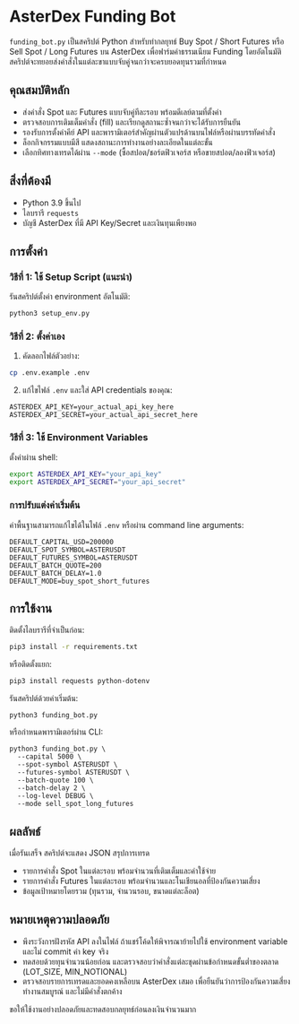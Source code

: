 # AsterDex Funding Bot

`funding_bot.py` เป็นสคริปต์ Python สำหรับทำกลยุทธ์ Buy Spot / Short Futures หรือ Sell Spot / Long Futures บน AsterDex เพื่อฟาร์มค่าธรรมเนียม Funding โดยอัตโนมัติ สคริปต์จะทยอยส่งคำสั่งในแต่ละขาแบบจับคู่จนกว่าจะครบยอดทุนรวมที่กำหนด

## คุณสมบัติหลัก
- ส่งคำสั่ง Spot และ Futures แบบจับคู่ทีละรอบ พร้อมดีเลย์ตามที่ตั้งค่า
- ตรวจสอบการเติมเต็มคำสั่ง (fill) และเรียกดูสถานะซ้ำจนกว่าจะได้รับการยืนยัน
- รองรับการตั้งค่าคีย์ API และพารามิเตอร์สำคัญผ่านตัวแปรด้านบนไฟล์หรือผ่านบรรทัดคำสั่ง
- ล็อกกิจกรรมแบบมีสี แสดงสถานะการทำงานอย่างละเอียดในแต่ละขั้น
- เลือกทิศทางเทรดได้ผ่าน `--mode` (ซื้อสปอต/ชอร์ตฟิวเจอร์ส หรือขายสปอต/ลองฟิวเจอร์ส)

## สิ่งที่ต้องมี
- Python 3.9 ขึ้นไป
- ไลบรารี `requests`
- บัญชี AsterDex ที่มี API Key/Secret และเงินทุนเพียงพอ

## การตั้งค่า

### วิธีที่ 1: ใช้ Setup Script (แนะนำ)
รันสคริปต์ตั้งค่า environment อัตโนมัติ:
```bash
python3 setup_env.py
```

### วิธีที่ 2: ตั้งค่าเอง
1. คัดลอกไฟล์ตัวอย่าง:
```bash
cp .env.example .env
```

2. แก้ไขไฟล์ `.env` และใส่ API credentials ของคุณ:
```
ASTERDEX_API_KEY=your_actual_api_key_here
ASTERDEX_API_SECRET=your_actual_api_secret_here
```

### วิธีที่ 3: ใช้ Environment Variables
ตั้งค่าผ่าน shell:
```bash
export ASTERDEX_API_KEY="your_api_key"
export ASTERDEX_API_SECRET="your_api_secret"
```

### การปรับแต่งค่าเริ่มต้น
ค่าพื้นฐานสามารถแก้ไขได้ในไฟล์ `.env` หรือผ่าน command line arguments:
```
DEFAULT_CAPITAL_USD=200000
DEFAULT_SPOT_SYMBOL=ASTERUSDT
DEFAULT_FUTURES_SYMBOL=ASTERUSDT
DEFAULT_BATCH_QUOTE=200
DEFAULT_BATCH_DELAY=1.0
DEFAULT_MODE=buy_spot_short_futures
```

## การใช้งาน
ติดตั้งไลบรารีที่จำเป็นก่อน:
```bash
pip3 install -r requirements.txt
```
หรือติดตั้งแยก:
```bash
pip3 install requests python-dotenv
```
รันสคริปต์ด้วยค่าเริ่มต้น:
```
python3 funding_bot.py
```
หรือกำหนดพารามิเตอร์ผ่าน CLI:
```
python3 funding_bot.py \
  --capital 5000 \
  --spot-symbol ASTERUSDT \
  --futures-symbol ASTERUSDT \
  --batch-quote 100 \
  --batch-delay 2 \
  --log-level DEBUG \
  --mode sell_spot_long_futures
```

## ผลลัพธ์
เมื่อรันเสร็จ สคริปต์จะแสดง JSON สรุปการเทรด
- รายการคำสั่ง Spot ในแต่ละรอบ พร้อมจำนวนที่เติมเต็มและค่าใช้จ่าย
- รายการคำสั่ง Futures ในแต่ละรอบ พร้อมจำนวนและโนเชียนอลที่ป้องกันความเสี่ยง
- ข้อมูลเป้าหมายโดยรวม (ทุนรวม, จำนวนรอบ, ขนาดแต่ละล็อต)

## หมายเหตุความปลอดภัย
- พึงระวังการฝังรหัส API ลงในไฟล์ ถ้าแชร์โค้ดให้พิจารณาย้ายไปใช้ environment variable และไม่ commit ค่า key จริง
- ทดสอบด้วยทุนจำนวนน้อยก่อน และตรวจสอบว่าคำสั่งแต่ละชุดผ่านข้อกำหนดขั้นต่ำของตลาด (LOT_SIZE, MIN_NOTIONAL)
- ตรวจสอบรายการเทรดและยอดคงเหลือบน AsterDex เสมอ เพื่อยืนยันว่าการป้องกันความเสี่ยงทำงานสมบูรณ์ และไม่มีคำสั่งตกค้าง

ขอให้ใช้งานอย่างปลอดภัยและทดสอบกลยุทธ์ก่อนลงเงินจำนวนมาก
